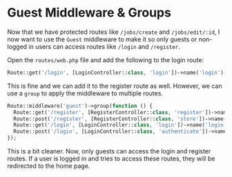 # Guest Middleware & Groups

Now that we have protected routes like `/jobs/create` and `/jobs/edit/:id`, I now want to use the `Guest` middleware to make it so only guests or non-logged in users can access routes like `/login` and `/register`.

Open the `routes/web.php` file and add the following to the login route:

```php
Route::get('/login', [LoginController::class, 'login'])->name('login')->middleware('guest')->middleware('guest');
```

This is fine and we can add it to the register route as well. However, we can use a `group` to apply the middleware to multiple routes.

```php
Route::middleware('guest')->group(function () {
  Route::get('/register', [RegisterController::class, 'register'])->name('register');
  Route::post('/register', [RegisterController::class, 'store'])->name('register.store');
  Route::get('/login', [LoginController::class, 'login'])->name('login');
  Route::post('/login', [LoginController::class, 'authenticate'])->name('login.authenticate');
});
```

This is a bit cleaner. Now, only guests can access the login and register routes. If a user is logged in and tries to access these routes, they will be redirected to the home page.
